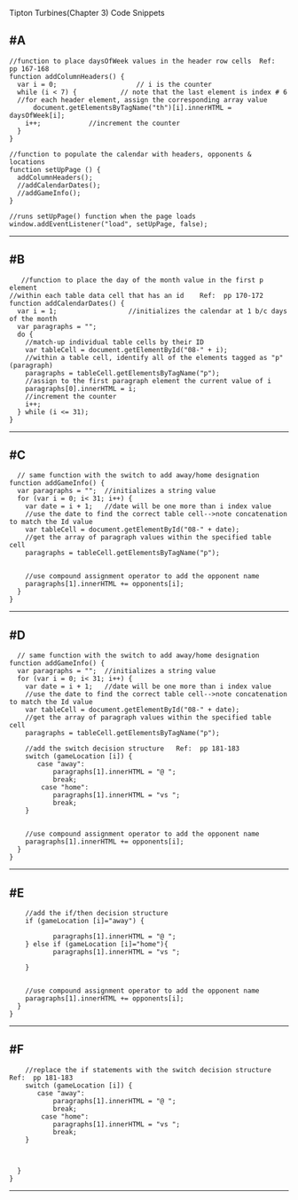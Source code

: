 Tipton Turbines(Chapter 3) Code Snippets


#A
------------------------------------------------------------------------------------------------

    //function to place daysOfWeek values in the header row cells  Ref:  pp 167-168
    function addColumnHeaders() {
      var i = 0;         			// i is the counter
      while (i < 7) {     		// note that the last element is index # 6 
      //for each header element, assign the corresponding array value
          document.getElementsByTagName("th")[i].innerHTML = daysOfWeek[i];	
        i++;			//increment the counter
      }
    }
    
    //function to populate the calendar with headers, opponents & locations
    function setUpPage () {
      addColumnHeaders();
      //addCalendarDates();
      //addGameInfo();     
    }

    //runs setUpPage() function when the page loads
    window.addEventListener("load", setUpPage, false);


------------------------------------------------------------------------------------------------

#B
------------------------------------------------------------------------------------------------

       //function to place the day of the month value in the first p element
    //within each table data cell that has an id    Ref:  pp 170-172
    function addCalendarDates() {
      var i = 1;                  //initializes the calendar at 1 b/c days of the month
      var paragraphs = "";
      do {
        //match-up individual table cells by their ID
        var tableCell = document.getElementById("08-" + i);
        //within a table cell, identify all of the elements tagged as "p" (paragraph)
        paragraphs = tableCell.getElementsByTagName("p");
        //assign to the first paragraph element the current value of i
        paragraphs[0].innerHTML = i;
        //increment the counter
        i++;
      } while (i <= 31);
    }

------------------------------------------------------------------------------------------------
#C
------------------------------------------------------------------------------------------------

      // same function with the switch to add away/home designation
    function addGameInfo() {
      var paragraphs = "";  //initializes a string value
      for (var i = 0; i< 31; i++) {
        var date = i + 1;   //date will be one more than i index value
        //use the date to find the correct table cell-->note concatenation to match the Id value
        var tableCell = document.getElementById("08-" + date);
        //get the array of paragraph values within the specified table cell
        paragraphs = tableCell.getElementsByTagName("p");

       
        //use compound assignment operator to add the opponent name
        paragraphs[1].innerHTML += opponents[i];   
      }
    }

------------------------------------------------------------------------------------------------
#D
------------------------------------------------------------------------------------------------

      // same function with the switch to add away/home designation
    function addGameInfo() {
      var paragraphs = "";  //initializes a string value
      for (var i = 0; i< 31; i++) {
        var date = i + 1;   //date will be one more than i index value
        //use the date to find the correct table cell-->note concatenation to match the Id value
        var tableCell = document.getElementById("08-" + date);
        //get the array of paragraph values within the specified table cell
        paragraphs = tableCell.getElementsByTagName("p");
        
		//add the switch decision structure   Ref:  pp 181-183
		switch (gameLocation [i]) {
		   case "away":
			   paragraphs[1].innerHTML = "@ ";
			   break;       
			case "home":
			   paragraphs[1].innerHTML = "vs ";
			   break;
		}
		
       
        //use compound assignment operator to add the opponent name
        paragraphs[1].innerHTML += opponents[i];   
      }
    }

------------------------------------------------------------------------------------------------
#E
------------------------------------------------------------------------------------------------


		//add the if/then decision structure   
		if (gameLocation [i]="away") {
		   
			   paragraphs[1].innerHTML = "@ ";      
		} else if (gameLocation [i]="home"){
			   paragraphs[1].innerHTML = "vs ";
			  
		}
		
       
        //use compound assignment operator to add the opponent name
        paragraphs[1].innerHTML += opponents[i];   
      }
    }

------------------------------------------------------------------------------------------------
#F
------------------------------------------------------------------------------------------------

 
        
		//replace the if statements with the switch decision structure   Ref:  pp 181-183
		switch (gameLocation [i]) {
		   case "away":
			   paragraphs[1].innerHTML = "@ ";
			   break;       
			case "home":
			   paragraphs[1].innerHTML = "vs ";
			   break;
		}
		
       
 
      }
    }

------------------------------------------------------------------------------------------------